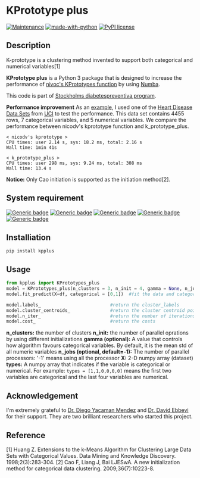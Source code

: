 # KPrototype plus
[![Maintenance](https://img.shields.io/badge/Maintained%3F-yes-green.svg)](https://GitHub.com/Naereen/StrapDown.js/graphs/commit-activity) [![made-with-python](https://img.shields.io/badge/Made%20with-Python-1f425f.svg)](https://www.python.org/) [![PyPI license](https://img.shields.io/pypi/l/ansicolortags.svg)](https://pypi.python.org/pypi/ansicolortags/)

## Description

K-prototype is a clustering method invented to support both categorical and numerical variables[1]

**KPrototype plus** is a Python 3 package that is designed to increase the performance of [nivoc's KPrototypes function](https://github.com/nicodv/kmodes) by using [Numba](http://numba.pydata.org/).

This code is part of [Stockholms diabetespreventiva program](https://www.folkhalsoguiden.se/amnesomraden1/analys-och-kartlaggning/sdpp/).

**Performance improvement**
As an [example](example/example.ipynb), I used one of the [Heart Disease Data Sets](https://archive.ics.uci.edu/ml/datasets/Heart+Disease) from [UCI](https://archive.ics.uci.edu/ml/index.php) to test the performance.
This data set contains 4455 rows, 7 categorical variables, and 5 numerical variables.
We compare the performance between nicodv's kprototype function and k_prototype_plus.

~~~~
< nicodv's kprototype >
CPU times: user 2.14 s, sys: 18.2 ms, total: 2.16 s
Wall time: 1min 41s
~~~~
~~~~
< k_prototype_plus >
CPU times: user 298 ms, sys: 9.24 ms, total: 308 ms
Wall time: 13.4 s
~~~~

**Notice:** Only Cao initiation is supported as the initiation method[2].

## System requirement
[![Generic badge](https://img.shields.io/badge/Python-3.7.1-green.svg)](https://www.python.org/) [![Generic badge](https://img.shields.io/badge/Pandas-0.25.3-green.svg)](https://pandas.pydata.org/) [![Generic badge](https://img.shields.io/badge/Numpy-1.17.0-green.svg)](https://numpy.org/) [![Generic badge](https://img.shields.io/badge/Joblib-0.13.2-green.svg)](https://joblib.readthedocs.io/en/latest/) [![Generic badge](https://img.shields.io/badge/Numba-0.45.1-green.svg)](http://numba.pydata.org/)

## Installiation

```
pip install kpplus
```

## Usage
```python
from kpplus import KPrototypes_plus
model = KPrototypes_plus(n_clusters = 3, n_init = 4, gamma = None, n_jobs = -1)  #initialize the model
model.fit_predict(X=df, categorical = [0,1])  #fit the data and categorical into the mdoel

model.labels_                          #return the cluster_labels
model.cluster_centroids_               #return the cluster centroid points(prototypes)
model.n_iter_                          #return the number of iterations
model.cost_                            #return the costs
```
**n_clusters:** the number of clusters
**n_init:** the number of parallel oprations by using different initializations
**gamma (optional):** A value that controls how algorithm favours categorical variables. 
By default, it is the mean std of all numeric variables
**n_jobs (optional, default=-1):** The number of parallel processors:
'-1' means using all the processor
**X:** 2-D numpy array (dataset)
**types:** A numpy array that indicates if the variable is categorical or numerical.
For example: ```types = [1,1,0,0,0,0]``` means the first two variables are categorical and the last four variables are numerical.

## Acknowledgement
I'm extremely grateful to [Dr. Diego Yacaman Mendez](https://staff.ki.se/people/dieyac?_ga=2.70810192.1199119869.1588953123-1873461028.1579027503) and [Dr. David Ebbevi](https://www.linkedin.com/in/debbevi/?originalSubdomain=se) for their support. They are two brilliant researchers who started this project.

## Reference
[1] Huang Z. Extensions to the k-Means Algorithm for Clustering Large Data Sets with Categorical Values. Data Mining and Knowledge Discovery. 1998;2(3):283-304.
[2] Cao F, Liang J, Bai LJESwA. A new initialization method for categorical data clustering. 2009;36(7):10223-8.
